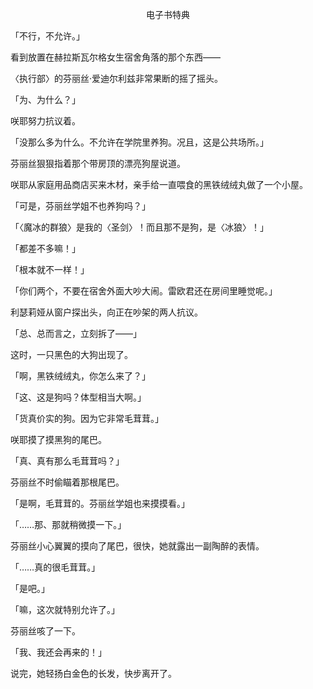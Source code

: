 <p align="center">电子书特典</p>

「不行，不允许。」

看到放置在赫拉斯瓦尔格女生宿舍角落的那个东西——

〈执行部〉的芬丽丝·爱迪尔利兹非常果断的摇了摇头。

「为、为什么？」

咲耶努力抗议着。

「没那么多为什么。不允许在学院里养狗。况且，这是公共场所。」

芬丽丝狠狠指着那个带房顶的漂亮狗屋说道。

咲耶从家庭用品商店买来木材，亲手给一直喂食的黑铁绒绒丸做了一个小屋。

「可是，芬丽丝学姐不也养狗吗？」

「〈魔冰的群狼〉是我的〈圣剑〉！而且那不是狗，是〈冰狼〉！」

「都差不多嘛！」

「根本就不一样！」

「你们两个，不要在宿舍外面大吵大闹。雷欧君还在房间里睡觉呢。」

利瑟莉娅从窗户探出头，向正在吵架的两人抗议。

「总、总而言之，立刻拆了——」

这时，一只黑色的大狗出现了。

「啊，黑铁绒绒丸，你怎么来了？」

「这、这是狗吗？体型相当大啊。」

「货真价实的狗。因为它非常毛茸茸。」

咲耶摸了摸黑狗的尾巴。

「真、真有那么毛茸茸吗？」

芬丽丝不时偷瞄着那根尾巴。

「是啊，毛茸茸的。芬丽丝学姐也来摸摸看。」

「……那、那就稍微摸一下。」

芬丽丝小心翼翼的摸向了尾巴，很快，她就露出一副陶醉的表情。

「……真的很毛茸茸。」

「是吧。」

「嘛，这次就特别允许了。」

芬丽丝咳了一下。

「我、我还会再来的！」

说完，她轻扬白金色的长发，快步离开了。

